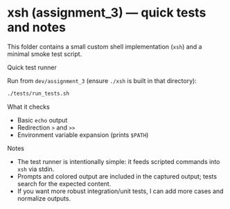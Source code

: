 # xsh (assignment_3) — quick tests and notes

This folder contains a small custom shell implementation (`xsh`) and a minimal smoke test script.

Quick test runner

Run from `dev/assignment_3` (ensure `./xsh` is built in that directory):

```bash
./tests/run_tests.sh
```

What it checks
- Basic `echo` output
- Redirection `>` and `>>`
- Environment variable expansion (prints `$PATH`)

Notes
- The test runner is intentionally simple: it feeds scripted commands into `xsh` via stdin.
- Prompts and colored output are included in the captured output; tests search for the expected content.
- If you want more robust integration/unit tests, I can add more cases and normalize outputs.
